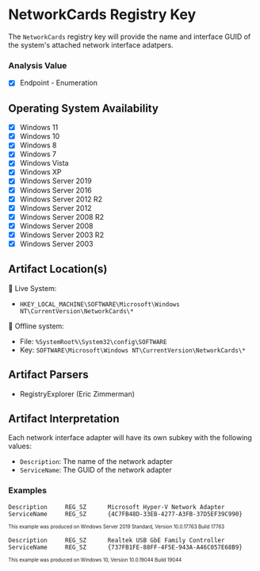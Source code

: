 # NetworkCards Registry Key
The `NetworkCards` registry key will provide the name and interface GUID of the system's attached network interface adatpers.

### Analysis Value
 - [x] Endpoint - Enumeration

## Operating System Availability
 - [x] Windows 11
 - [x] Windows 10
 - [x] Windows 8
 - [x] Windows 7
 - [x] Windows Vista
 - [x] Windows XP
 - [x] Windows Server 2019
 - [x] Windows Server 2016
 - [x] Windows Server 2012 R2
 - [x] Windows Server 2012
 - [x] Windows Server 2008 R2
 - [x] Windows Server 2008
 - [x] Windows Server 2003 R2
 - [x] Windows Server 2003

## Artifact Location(s)
🔋 Live System:
- `HKEY_LOCAL_MACHINE\SOFTWARE\Microsoft\Windows NT\CurrentVersion\NetworkCards\*`

🔌 Offline system:
- File: `%SystemRoot%\System32\config\SOFTWARE`
- Key: `SOFTWARE\Microsoft\Windows NT\CurrentVersion\NetworkCards\*`


## Artifact Parsers
 - RegistryExplorer (Eric Zimmerman)

## Artifact Interpretation
Each network interface adapter will have its own subkey with the following values:

 - `Description`: The name of the network adapter
 - `ServiceName`: The GUID of the network adapter

### Examples

```
Description     REG_SZ      Microsoft Hyper-V Network Adapter
ServiceName     REG_SZ      {4C7FB48D-33EB-4277-A3FB-37D5EF39C990}
```

<sup><sub>This example was produced on Windows Server 2019 Standard, Version 10.0.17763 Build 17763</sub></sup>


```
Description     REG_SZ      Realtek USB GbE Family Controller
ServiceName     REG_SZ      {737FB1FE-88FF-4F5E-943A-A46C057E68B9}
```

<sup><sub>This example was produced on Windows 10, Version 10.0.19044 Build 19044</sub></sup>

